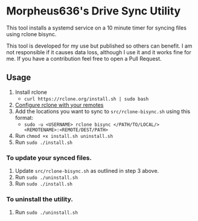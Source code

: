 # Morpheus636's Drive Sync Utility
This tool installs a systemd service on a 10 minute timer for syncing files using rclone
bisync.

This tool is developed for my use but published so others can benefit. I am not responsible if it causes data loss, although I use it and it works fine for me. If you have a contribution feel free to open a Pull Request.

## Usage
1. Install rclone
    - `curl https://rclone.org/install.sh | sudo bash`
2. [Configure rclone with your remotes](https://rclone.org/docs/)
3. Add the locations you want to sync to `src/rclone-bisync.sh` using this format:
    - `sudo -u <USERNAME> rclone bisync </PATH/TO/LOCAL/> <REMOTENAME>:<REMOTE/DEST/PATH>`
4. Run `chmod +x install.sh uninstall.sh`
5. Run `sudo ./install.sh`

### To update your synced files.
1. Update `src/rclone-bisync.sh` as outlined in step 3 above.
2. Run `sudo ./uninstall.sh`
3. Run `sudo ./install.sh`

### To uninstall the utility.
1. Run `sudo ./uninstall.sh`

